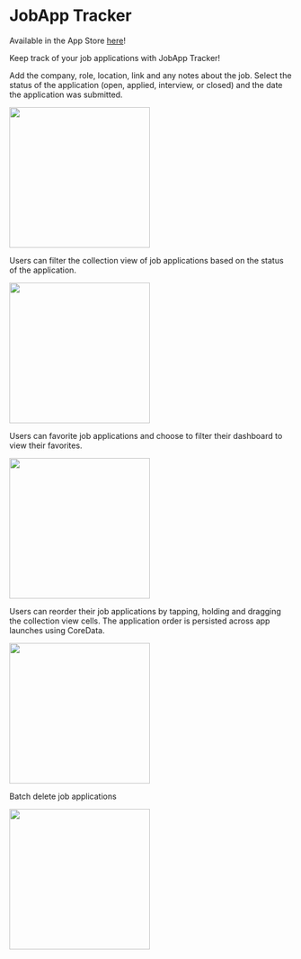 # JobApp Tracker

Available in the App Store [here](https://apps.apple.com/us/app/jobapp-tracker/id1661018820)!

Keep track of your job applications with JobApp Tracker!

Add the company, role, location, link and any notes about the job. Select the status of the application (open, applied, interview, or closed) and the date the application was submitted.
<p float="center">
<img src="https://github.com/carolinefrey/JobTracker/assets/22801309/616a8e57-23ac-4e02-81d1-aeb1cf37663a" width="250">
</p>

Users can filter the collection view of job applications based on the status of the application.

<p float="center">
<img src="https://github.com/carolinefrey/JobTracker/assets/22801309/0ff27823-8173-48ec-9227-c68359b08b54" width="250">
</p>

Users can favorite job applications and choose to filter their dashboard to view their favorites.
<p float="center">
<img src="https://github.com/carolinefrey/JobTracker/assets/22801309/74b26a74-df1b-4b26-9c66-93917bae1609" width="250">
</p>

Users can reorder their job applications by tapping, holding and dragging the collection view cells. The application order is persisted across app launches using CoreData.
<p float="center">
<img src="https://github.com/carolinefrey/JobTracker/assets/22801309/6778fd35-1ab1-4c32-b86b-04bca3b1f248" width="250">
</p>

Batch delete job applications
<p float="center">
<img src="https://github.com/carolinefrey/JobTracker/assets/22801309/8a4d2382-d088-4a49-a65b-1c3bab9cb6fc" width="250">
</p>

